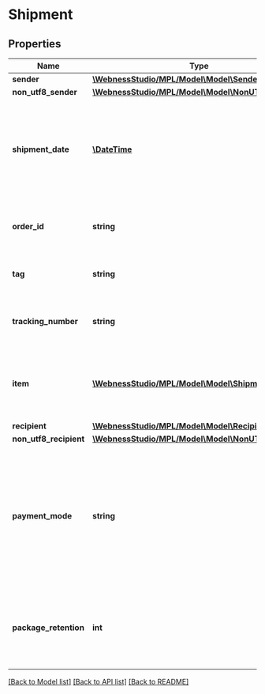 # Shipment

## Properties
Name | Type | Description | Notes
------------ | ------------- | ------------- | -------------
**sender** | [**\WebnessStudio/MPL/Model\Model\Sender**](Sender.md) |  | [optional] 
**non_utf8_sender** | [**\WebnessStudio/MPL/Model\Model\NonUTF8Sender**](NonUTF8Sender.md) |  | [optional] 
**shipment_date** | [**\DateTime**](\DateTime.md) | A tényleges (fizikai) postára adás tervezett ideje yyyy-MM-dd formátumban   /   Planned time of actual (physical) posting in dd-MM-yyyy format format: date-time | [optional] 
**order_id** | **string** | A webáruház által használt rendelésazonosító.   /   Order ID used by the webshop. | [optional] 
**tag** | **string** | A szállítmányhoz rendelt címke.   /   Label assigned to the consignment. | [optional] 
**tracking_number** | **string** | A posta által kiosztott azonosító.   /   The identifier assigned by Magyar Posta. | [optional] 
**item** | [**\WebnessStudio/MPL/Model\Model\ShipmentItem[]**](ShipmentItem.md) | A szállítmányban szereplő csomagok felsorolása.   /   List of parcels included in the consignment. | [optional] 
**recipient** | [**\WebnessStudio/MPL/Model\Model\Recipient**](Recipient.md) |  | [optional] 
**non_utf8_recipient** | [**\WebnessStudio/MPL/Model\Model\NonUTF8Recipient**](NonUTF8Recipient.md) |  | [optional] 
**payment_mode** | **string** | Azt adja meg, hogy az MPL hogyan fizesse ki az utánvételes csomagok után beszedett díjat a megrendelő számára.   /   Specifies how MPL should pay the customer the fee collected for cash on delivery parcels. | [optional] 
**package_retention** | **int** | A csomag őrzési ideje munkanapban: 0, 5 vagy 10.   /   Retention period of the parcel in business days: 0, 5 or 10. | [optional] 

[[Back to Model list]](../../README.md#documentation-for-models) [[Back to API list]](../../README.md#documentation-for-api-endpoints) [[Back to README]](../../README.md)

